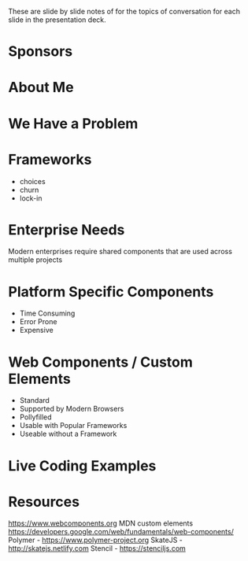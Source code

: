 These are slide by slide notes of for the topics of conversation for each slide in the presentation deck.

# Sponsors

# About Me

# We Have a Problem

# Frameworks

* choices
* churn
* lock-in

# Enterprise Needs

Modern enterprises require shared components that are used across multiple projects

# Platform Specific Components

* Time Consuming
* Error Prone
* Expensive

# Web Components / Custom Elements

* Standard
* Supported by Modern Browsers
* Pollyfilled
* Usable with Popular Frameworks
* Useable without a Framework

# Live Coding Examples


# Resources

https://www.webcomponents.org
MDN custom elements
https://developers.google.com/web/fundamentals/web-components/
Polymer - https://www.polymer-project.org
SkateJS - http://skatejs.netlify.com
Stencil - https://stenciljs.com
